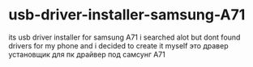 # usb-driver-installer-samsung-A71
its usb driver installer for samsung A71 i searched alot but dont found drivers for my phone and i decided to create it myself
это дравер установщик для пк
драйвер под самсунг А71 
